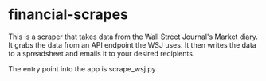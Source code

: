 # financial-scrapes

This is a scraper that takes data from the Wall Street Journal's Market diary. It grabs the data from an API endpoint the WSJ uses. It then writes the data to a spreadsheet and emails it to your desired recipients.

The entry point into the app is scrape_wsj.py
